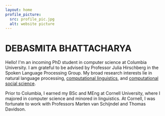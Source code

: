 ```yaml
---
layout: home
profile_picture:
  src: profile_pic.jpg
  alt: website picture
---
```

# DEBASMITA BHATTACHARYA
  
  Hello! I'm an incoming PhD student in computer science at Columbia University. I am grateful to be advised by Professor Julia Hirschberg in the Spoken Language Processing Group. My broad research interests lie in natural language processing, [computational linguistics](https://aclanthology.org/2020.conll-1.39.pdf), and [computational](https://arxiv.org/pdf/1905.12516.pdf) [social science](https://arxiv.org/pdf/2005.13041.pdf). 
  
  Prior to Columbia, I earned my BSc and MEng at Cornell University, where I majored in computer science and minored in linguistics. At Cornell, I was fortunate to work with Professors Marten van Schijndel and Thomas Davidson. 
